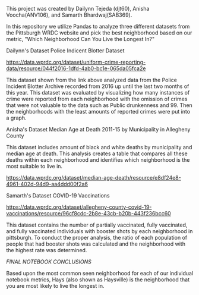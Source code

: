 This project was created by Dailynn Tejeda (djt60), Anisha Voocha(ANV106), and Samarth Bhardwaj(SAB369). 

In this repository we utilize Pandas to analyze three different datasets from the Pittsburgh WRDC website and pick the best neighborhood based on our metric, "Which Neighborhood Can You Live the Longest In?"

Dailynn's Dataset Police Indicent Blotter Dataset

https://data.wprdc.org/dataset/uniform-crime-reporting-data/resource/044f2016-1dfd-4ab0-bc1e-065da05fca2e

This dataset shown from the link above analyzed data from the Police Incident Blotter Archive recorded from 2016 up until the last two months of this year. This dataset was evaluated by visualizing how many instances of crime were reported from each neighborhood with the omission of crimes that were not valuable to the data such as Public drunkenness and 99. Then the neighborhoods with the least amounts of reported crimes were put into a graph. 

Anisha's Dataset Median Age at Death 2011-15 by Municipality in Allegheny County

This dataset includes amount of black and white deaths by municipality and median age at death. This analysis creates a table that compares all these deaths within each neighborhood and identifies which neighborhood is the most suitable to live in. 

https://data.wprdc.org/dataset/median-age-death/resource/e8df24e8-4961-402d-94d9-aa4ddd00f2a6


Samarth's Dataset COVID-19 Vaccinations

https://data.wprdc.org/dataset/allegheny-county-covid-19-vaccinations/resource/96cf8cdc-2b8e-43cb-b20b-443f236bcc60

This dataset contains the number of partially vaccinated, fully vaccinated, and fully vaccinated individuals with booster shots by each neighborhood in pittsburgh. To conduct the proper analysis, the ratio of each population of people that had booster shots was calculated and the neighborhood with the highest rate was determined.


*FINAL NOTEBOOK CONCLUSIONS*

Based upon the most common seen neighborhood for each of our individual notebook metrics, Hays (also shown as Haysville) is the neighborhood that you are most likely to live the longest in. 


